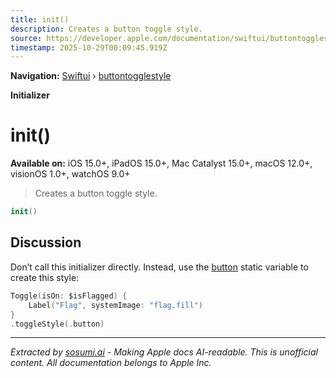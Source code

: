 ```yaml
---
title: init()
description: Creates a button toggle style.
source: https://developer.apple.com/documentation/swiftui/buttontogglestyle/init()
timestamp: 2025-10-29T00:09:45.919Z
---
```


**Navigation:** [Swiftui](/documentation/swiftui) › [buttontogglestyle](/documentation/swiftui/buttontogglestyle)

**Initializer**

# init()

**Available on:** iOS 15.0+, iPadOS 15.0+, Mac Catalyst 15.0+, macOS 12.0+, visionOS 1.0+, watchOS 9.0+

> Creates a button toggle style.

```swift
init()
```

## Discussion

Don’t call this initializer directly. Instead, use the [button](/documentation/swiftui/togglestyle/button) static variable to create this style:

```swift
Toggle(isOn: $isFlagged) {
    Label("Flag", systemImage: "flag.fill")
}
.toggleStyle(.button)
```

---

*Extracted by [sosumi.ai](https://sosumi.ai) - Making Apple docs AI-readable.*
*This is unofficial content. All documentation belongs to Apple Inc.*
